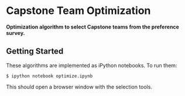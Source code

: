 # Capstone Team Optimization

**Optimization algorithm to select Capstone teams from the preference survey.**

## Getting Started 

These algorithms are implemented as iPython notebooks. To run them:

    $ ipython notebook optimize.ipynb 

This should open a browser window with the selection tools. 
